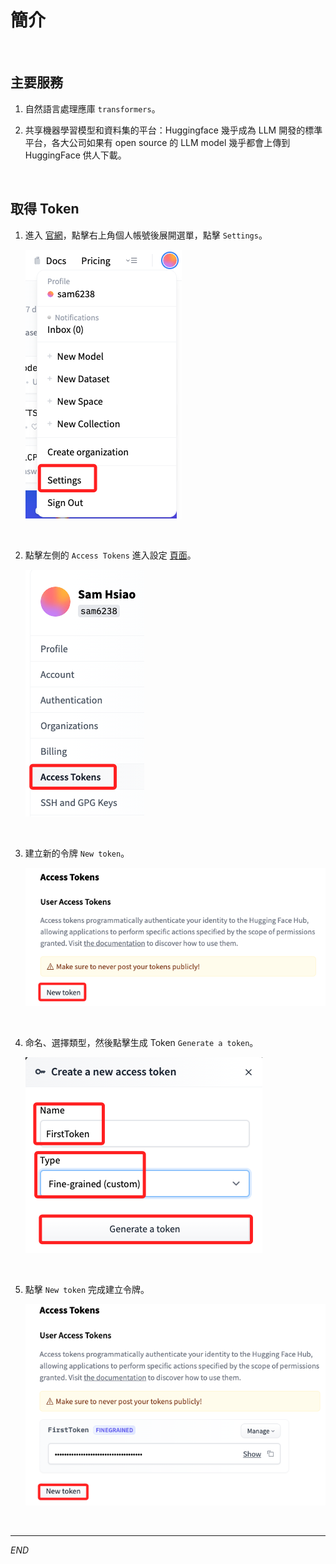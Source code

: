 # 簡介

<br>

## 主要服務

1. 自然語言處理應庫 `transformers`。

2. 共享機器學習模型和資料集的平台：Huggingface 幾乎成為 LLM 開發的標準平台，各大公司如果有 open source 的 LLM model 幾乎都會上傳到 HuggingFace 供人下載。

<br>

## 取得 Token

1. 進入 [官網](https://huggingface.co/)，點擊右上角個人帳號後展開選單，點擊 `Settings`。

    ![](images/img_104.png)

<br>

2. 點擊左側的 `Access Tokens` 進入設定 [頁面](https://huggingface.co/settings/tokens)。

    ![](images/img_105.png)

<br>

3. 建立新的令牌 `New token`。

    ![](images/img_101.png)

<br>

4. 命名、選擇類型，然後點擊生成 Token `Generate a token`。

    ![](images/img_102.png)

<br>

5. 點擊 `New token` 完成建立令牌。

    ![](images/img_103.png)

<br>

___

_END_